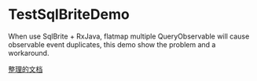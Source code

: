# TestSqlBriteDemo
When use SqlBrite + RxJava,  flatmap multiple QueryObservable will cause observable event duplicates, this demo show the problem and a workaround.

[整理的文档](https://github.com/kmfish/TestSqlBriteDemo/blob/master/doc_zh.md)
